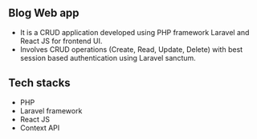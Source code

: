 ## Blog Web app

 - It is a CRUD application developed using PHP framework Laravel and
   React JS for frontend UI.
 - Involves CRUD operations (Create, Read, Update, Delete) with best
   session based authentication using Laravel sanctum.
  
  ## Tech stacks
  - PHP
  - Laravel framework
  - React JS
  - Context API
   
